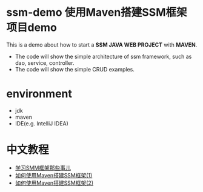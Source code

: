 # ssm-demo 使用Maven搭建SSM框架项目demo
This is a demo about how to start a **SSM JAVA WEB PROJECT** with **MAVEN**. 
- The code will show the simple architecture of ssm framework, such as dao, service, controller.
- The code will show the simple CRUD examples.

# environment
- jdk
- maven
- IDE(e.g. IntelliJ IDEA)

# 中文教程
- [学习SMM框架那些事儿](https://www.jianshu.com/p/936d5b52bc7b)
- [如何使用Maven搭建SSM框架(1)](https://www.jianshu.com/p/4538791ab729)
- [如何使用Maven搭建SSM框架(2)](https://www.jianshu.com/p/4d0e32126b0f)
